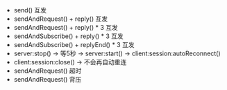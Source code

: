 
* send() 互发
* sendAndRequest() + reply() 互发
* sendAndRequest() + reply() * 3 互发
* sendAndSubscribe() + reply() * 3 互发
* sendAndSubscribe() + replyEnd() * 3 互发
* server:stop() -> 等5秒 -> server:start() -> client:session:autoReconnect()
* client:session:close() -> 不会再自动重连
* sendAndRequest() 超时
* sendAndRequest() 背压